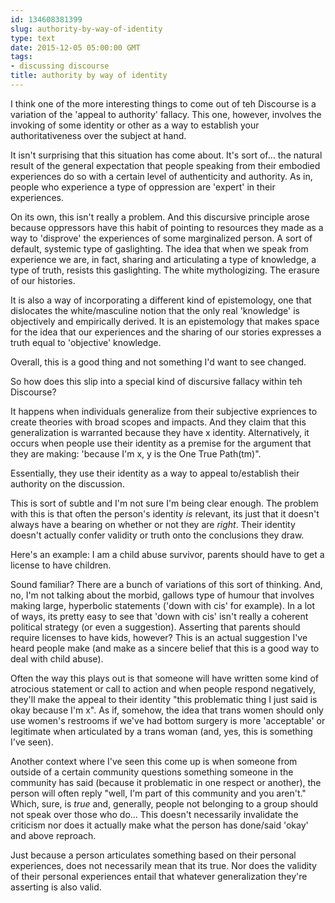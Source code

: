 ```yaml
---
id: 134608381399
slug: authority-by-way-of-identity
type: text
date: 2015-12-05 05:00:00 GMT
tags:
- discussing discourse
title: authority by way of identity
---
```

I think one of the more interesting things to come out of teh Discourse is a variation of the 'appeal to authority' fallacy. This one, however, involves the invoking of some identity or other as a way to establish your authoritativeness over the subject at hand.

It isn't surprising that this situation has come about. It's sort of... the natural result of the general expectation that people speaking from their embodied experiences do so with a certain level of authenticity and authority. As in, people who experience a type of oppression are 'expert' in their experiences.

On its own, this isn't really a problem. And this discursive principle arose because oppressors have this habit of pointing to resources they made as a way to 'disprove' the experiences of some marginalized person. A sort of default, systemic type of gaslighting. The idea that when we speak from experience we are, in fact, sharing and articulating a type of knowledge, a type of truth, resists this gaslighting. The white mythologizing. The erasure of our histories.

It is also a way of incorporating a different kind of epistemology, one that dislocates the white/masculine notion that the only real 'knowledge' is objectively and empirically derived. It is an epistemology that makes space for the idea that our experiences and the sharing of our stories expresses a truth equal to 'objective' knowledge.

Overall, this is a good thing and not something I'd want to see changed.

So how does this slip into a special kind of discursive fallacy within teh Discourse?

It happens when individuals generalize from their subjective expriences to create theories with broad scopes and impacts. And they claim that this generalization is warranted because they have x identity. Alternatively, it occurs when people use their identity as a premise for the argument that they are making: 'because I'm x, y is the One True Path(tm)". 

Essentially, they use their identity as a way to appeal to/establish their authority on the discussion.

This is sort of subtle and I'm not sure I'm being clear enough. The problem with this is that often the person's identity *is* relevant, its just that it doesn't always have a bearing on whether or not they are *right*. Their identity doesn't actually confer validity or truth onto the conclusions they draw.

Here's an example: I am a child abuse survivor, parents should have to get a license to have children. 

Sound familiar? There are a bunch of variations of this sort of thinking. And, no, I'm not talking about the morbid, gallows type of humour that involves making large, hyperbolic statements ('down with cis' for example). In a lot of ways, its pretty easy to see that 'down with cis' isn't really a coherent political strategy (or even a suggestion). Asserting that parents should require licenses to have kids, however? This is an actual suggestion I've heard people make (and make as a sincere belief that this is a good way to deal with child abuse). 

Often the way this plays out is that someone will have written some kind of atrocious statement or call to action and when people respond negatively, they'll make the appeal to their identity "this problematic thing I just said is okay because I'm x". As if, somehow, the idea that trans women should only use women's restrooms if we've had bottom surgery is more 'acceptable' or legitimate when articulated by a trans woman (and, yes, this is something I've seen). 

Another context where I've seen this come up is when someone from outside of a certain community questions something someone in the community has said (because it problematic in one respect or another), the person will often reply "well, I'm part of this community and you aren't." Which, sure, is *true* and, generally, people not belonging to a group should not speak over those who do... This doesn't necessarily invalidate the criticism nor does it actually make what the person has done/said 'okay' and above reproach.

Just because a person articulates something based on their personal experiences, does not necessarily mean that its true. Nor does the validity of their personal experiences entail that whatever generalization they're asserting is also valid.